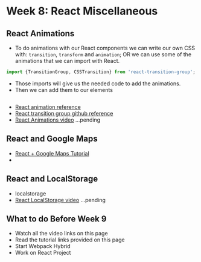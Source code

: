 # Week 8: React Miscellaneous

## React Animations

- To do animations with our React components we can write our own CSS with: `transition`, `transform` and `animation`; OR we can use some of the animations that we can import with React.

```javascript
import {TransitionGroup, CSSTransition} from 'react-transition-group';
```

- Those imports will give us the needed code to add the animations.
- Then we can add them to our elements

```javascript

```

- [React animation reference](https://reactjs.org/docs/animation.html)
- [React transition group github reference](https://github.com/reactjs/react-transition-group/tree/v1-stable)
- [React Animations video]() ...pending


## React and Google Maps
- [React + Google Maps Tutorial](https://scotch.io/tutorials/react-apps-with-the-google-maps-api-and-google-maps-react)
- 


## React and LocalStorage
- localstorage
- [React LocalStorage video]() ...pending


## What to do Before Week 9

- Watch all the video links on this page
- Read the tutorial links provided on this page
- Start Webpack Hybrid
- Work on React Project
